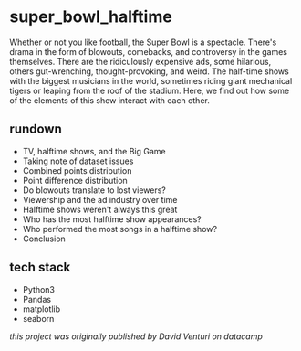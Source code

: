 # super_bowl_halftime
Whether or not you like football, the Super Bowl is a spectacle. There's drama in the form of blowouts, comebacks, and controversy in the games themselves. There are the ridiculously expensive ads, some hilarious, others gut-wrenching, thought-provoking, and weird. The half-time shows with the biggest musicians in the world, sometimes riding giant mechanical tigers or leaping from the roof of the stadium. Here, we find out how some of the elements of this show interact with each other.

## rundown
+ TV, halftime shows, and the Big Game
+ Taking note of dataset issues
+ Combined points distribution
+ Point difference distribution
+ Do blowouts translate to lost viewers?
+ Viewership and the ad industry over time
+ Halftime shows weren't always this great
+ Who has the most halftime show appearances?
+ Who performed the most songs in a halftime show?
+ Conclusion

## tech stack
+ Python3
+ Pandas
+ matplotlib
+ seaborn

_this project was originally published by David Venturi on datacamp_
